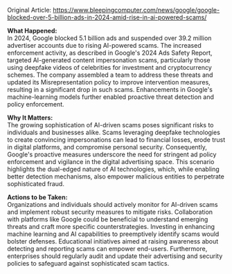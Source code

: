 Original Article: https://www.bleepingcomputer.com/news/google/google-blocked-over-5-billion-ads-in-2024-amid-rise-in-ai-powered-scams/

**What Happened:**  
In 2024, Google blocked 5.1 billion ads and suspended over 39.2 million advertiser accounts due to rising AI-powered scams. The increased enforcement activity, as described in Google's 2024 Ads Safety Report, targeted AI-generated content impersonation scams, particularly those using deepfake videos of celebrities for investment and cryptocurrency schemes. The company assembled a team to address these threats and updated its Misrepresentation policy to improve intervention measures, resulting in a significant drop in such scams. Enhancements in Google's machine-learning models further enabled proactive threat detection and policy enforcement.

**Why It Matters:**  
The growing sophistication of AI-driven scams poses significant risks to individuals and businesses alike. Scams leveraging deepfake technologies to create convincing impersonations can lead to financial losses, erode trust in digital platforms, and compromise personal security. Consequently, Google's proactive measures underscore the need for stringent ad policy enforcement and vigilance in the digital advertising space. This scenario highlights the dual-edged nature of AI technologies, which, while enabling better detection mechanisms, also empower malicious entities to perpetrate sophisticated fraud.

**Actions to be Taken:**  
Organizations and individuals should actively monitor for AI-driven scams and implement robust security measures to mitigate risks. Collaboration with platforms like Google could be beneficial to understand emerging threats and craft more specific counterstrategies. Investing in enhancing machine learning and AI capabilities to preemptively identify scams would bolster defenses. Educational initiatives aimed at raising awareness about detecting and reporting scams can empower end-users. Furthermore, enterprises should regularly audit and update their advertising and security policies to safeguard against sophisticated scam tactics.